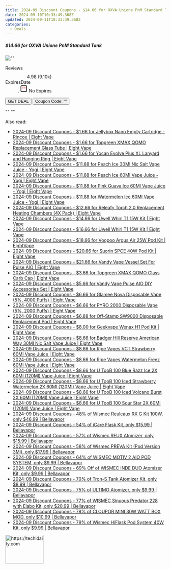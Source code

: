 ```yaml
---
title: 2024-09 Discount Coupons - $14.66 for OXVA Unione PnM Standard Tank | Eight Vape
date: 2024-09-10T10:33:49.368Z
updated: 2024-09-11T10:33:49.368Z
categories:
  - Deals
---
```



<div class="max-w-4xl mx-auto grid grid-cols-1 lg:max-w-5xl lg:gap-x-20 lg:grid-cols-2">
  <div class="relative p-3 col-start-1 row-start-1 flex flex-col-reverse rounded-lg bg-gradient-to-t from-black/75 via-black/0 sm:bg-none sm:row-start-2 sm:p-0 lg:row-start-1">
    <h5 class="mt-1 text-lg font-semibold text-white sm:text-slate-900 md:text-2xl dark:sm:text-white">$14.66 for OXVA Unione PnM Standard Tank</h5>
  </div>
  
  <div class="col-start-1 col-end-3 row-start-1 grid gap-4 sm:mb-6 sm:grid-cols-4 lg:col-start-2 lg:row-span-6 lg:row-end-6 lg:mb-0 lg:gap-6">
      <img src="&quot;&quot;" onClick="javascript:window.open(decodeURIComponent('%22https%3A%2F%2Fwww.shareasale.com%2Fu.cfm%3Fd%3D1089966%26m%3D59344%26u%3D4338022%22'), '_blank');void(0);" alt="&quot;&quot;" class="h-60 w-full rounded-lg object-cover sm:col-span-2 sm:h-52 lg:col-span-full" loading="lazy" />
    
  </div>
  <dl class="row-start-2 mt-4 flex items-center text-xs font-medium sm:row-start-3 sm:mt-1 md:mt-2.5 lg:row-start-2">
    <dt class="sr-only">Reviews</dt>
    <dd class="flex items-center text-indigo-600 dark:text-indigo-400">
      <svg width="24" height="24" fill="none" aria-hidden="true" class="mr-1 stroke-current dark:stroke-indigo-500">
        <path d="m12 5 2 5h5l-4 4 2.103 5L12 16l-5.103 3L9 14l-4-4h5l2-5Z" stroke-width="2" stroke-linecap="round" stroke-linejoin="round" />
      </svg>
      <span>4.98 <span class="font-normal text-slate-400">(9.10k)</span></span>
    </dd>
    <dt class="sr-only">ExpiresDate</dt>
    <dd class="flex items-center">
      <svg width="2" height="2" aria-hidden="true" fill="currentColor" class="mx-3 text-slate-300">
        <circle cx="1" cy="1" r="1" />
      </svg>
      <svg width="24" height="24" viewBox="0 0 24 24" fill="none" stroke="currentColor" stroke-width="2">
        <rect x="3" y="3" width="18" height="18" rx="2" fill="#fff" />
        <path d="M6 10L18 10" stroke="red" stroke-width="2" fill="none" />
        <path d="M10 6L10 18" stroke="#fff" stroke-width="2" fill="none" />
      </svg>
      No Expires    </dd>
  </dl>
  <div class="col-start-1 row-start-3 mt-4 self-center sm:col-start-2 sm:row-span-2 sm:row-start-2 sm:mt-0 lg:col-start-1 lg:row-start-3 lg:row-end-4 lg:mt-6">
    <button type="button" onClick="javascript:window.open(decodeURIComponent('%22https%3A%2F%2Fwww.shareasale.com%2Fu.cfm%3Fd%3D1089966%26m%3D59344%26u%3D4338022%22'), '_blank');void(0);" class="rounded-lg bg-red-600 px-3 py-2 text-sm font-medium leading-6 text-white">GET DEAL</button>
    <button type="button" onClick="javascript:window.open(decodeURIComponent('%22https%3A%2F%2Fwww.shareasale.com%2Fu.cfm%3Fd%3D1089966%26m%3D59344%26u%3D4338022%22'), '_blank');void(0);" class="border-dashed border-2 border-indigo-600 bg-green-100 text-sm leading-6 font-medium py-2 px-3 rounded-lg">Coupon Code: &quot;&quot;</button>
  </div>
  <p class="col-start-1 mt-4 text-sm leading-6 sm:col-span-2 lg:col-span-1 lg:row-start-4 lg:mt-6 dark:text-slate-400">
    "" 
""  </p>
</div>




<span class="atpl-alsoreadstyle">Also read:</span>
<div><ul>
<li><a href="https://coupons.techidaily.com/coupon-1089972-share-59344-sale/"><u>2024-09 Discount Coupons - $1.66 for Jellybox Nano Empty Cartridge - Rincoe | Eight Vape</u></a></li>
<li><a href="https://coupons.techidaily.com/coupon-1089955-share-59344-sale/"><u>2024-09 Discount Coupons - $1.66 for Topgreen XMAX QOMO Replacement Glass Tube | Eight Vape</u></a></li>
<li><a href="https://coupons.techidaily.com/coupon-1089949-share-59344-sale/"><u>2024-09 Discount Coupons - $1.66 for Yocan Evolve Plus XL Lanyard and Hanging Ring | Eight Vape</u></a></li>
<li><a href="https://coupons.techidaily.com/coupon-1089947-share-59344-sale/"><u>2024-09 Discount Coupons - $11.88 for Peach Ice 30Ml Nic Salt Vape Juice - Yogi | Eight Vape</u></a></li>
<li><a href="https://coupons.techidaily.com/coupon-1089964-share-59344-sale/"><u>2024-09 Discount Coupons - $11.88 for Peach Ice 60Ml Vape Juice - Yogi | Eight Vape</u></a></li>
<li><a href="https://coupons.techidaily.com/coupon-1089961-share-59344-sale/"><u>2024-09 Discount Coupons - $11.88 for Pink Guava Ice 60Ml Vape Juice - Yogi | Eight Vape</u></a></li>
<li><a href="https://coupons.techidaily.com/coupon-1089957-share-59344-sale/"><u>2024-09 Discount Coupons - $11.88 for Watermelon Ice 60Ml Vape Juice - Yogi | Eight Vape</u></a></li>
<li><a href="https://coupons.techidaily.com/coupon-1089963-share-59344-sale/"><u>2024-09 Discount Coupons - $12.66 for Releafy Torch 2.0 Replacement Heating Chambers (4X Pack) | Eight Vape</u></a></li>
<li><a href="https://coupons.techidaily.com/coupon-1089945-share-59344-sale/"><u>2024-09 Discount Coupons - $14.66 for Uwell Whirl T1 15W Kit | Eight Vape</u></a></li>
<li><a href="https://coupons.techidaily.com/coupon-1089946-share-59344-sale/"><u>2024-09 Discount Coupons - $16.66 for Uwell Whirl T1 15W Kit | Eight Vape</u></a></li>
<li><a href="https://coupons.techidaily.com/coupon-1089958-share-59344-sale/"><u>2024-09 Discount Coupons - $18.66 for Voopoo Argus Air 25W Pod Kit | EightVape</u></a></li>
<li><a href="https://coupons.techidaily.com/coupon-1089965-share-59344-sale/"><u>2024-09 Discount Coupons - $20.66 for Suorin SPCE 40W Pod Kit | Eight Vape</u></a></li>
<li><a href="https://coupons.techidaily.com/coupon-1089969-share-59344-sale/"><u>2024-09 Discount Coupons - $21.66 for Vandy Vape Vessel Set For Pulse AIO | Eight Vape</u></a></li>
<li><a href="https://coupons.techidaily.com/coupon-1089954-share-59344-sale/"><u>2024-09 Discount Coupons - $3.66 for Topgreen XMAX QOMO Glass Carb Cap | Eight Vape</u></a></li>
<li><a href="https://coupons.techidaily.com/coupon-1089960-share-59344-sale/"><u>2024-09 Discount Coupons - $5.66 for Vandy Vape Pulse AIO DIY Accessories Set | Eight Vape</u></a></li>
<li><a href="https://coupons.techidaily.com/coupon-1089950-share-59344-sale/"><u>2024-09 Discount Coupons - $6.66 for Glamee Nova Disposable Vape (5%, 4000 Puffs) | Eight Vape</u></a></li>
<li><a href="https://coupons.techidaily.com/coupon-1089962-share-59344-sale/"><u>2024-09 Discount Coupons - $6.66 for PYRO 2000 Disposable Vape (5%, 2000 Puffs) | Eight Vape</u></a></li>
<li><a href="https://coupons.techidaily.com/coupon-1092830-share-59344-sale/"><u>2024-09 Discount Coupons - $6.88 for Off-Stamp SW9000 Disposable Replacement Pod | Eight Vape</u></a></li>
<li><a href="https://coupons.techidaily.com/coupon-1089959-share-59344-sale/"><u>2024-09 Discount Coupons - $8.00 for Geekvape Wenax H1 Pod Kit | Eight Vape</u></a></li>
<li><a href="https://coupons.techidaily.com/coupon-1089970-share-59344-sale/"><u>2024-09 Discount Coupons - $8.66 for Badger Hill Reserve American Way 30Ml Nic Salt Vape Juice | Eight Vape</u></a></li>
<li><a href="https://coupons.techidaily.com/coupon-1089971-share-59344-sale/"><u>2024-09 Discount Coupons - $8.66 for Ripe Vapes VCT Strawberry 60Ml Vape Juice | Eight Vape</u></a></li>
<li><a href="https://coupons.techidaily.com/coupon-1089967-share-59344-sale/"><u>2024-09 Discount Coupons - $8.66 for Ripe Vapes Watermelon Freez 60Ml Vape Juice | Eight Vape</u></a></li>
<li><a href="https://coupons.techidaily.com/coupon-1089951-share-59344-sale/"><u>2024-09 Discount Coupons - $8.66 for U TooB 100 Blue Razz Ice 2X 60Ml (120Ml) Vape Juice | Eight Vape</u></a></li>
<li><a href="https://coupons.techidaily.com/coupon-1089948-share-59344-sale/"><u>2024-09 Discount Coupons - $8.66 for U TooB 100 Iced Strawberry Watermelon 2X 60Ml (120Ml) Vape Juice | Eight Vape</u></a></li>
<li><a href="https://coupons.techidaily.com/coupon-1089968-share-59344-sale/"><u>2024-09 Discount Coupons - $8.66 for U TooB 100 Iced Volcano Burst 2X 60Ml (120Ml) Vape Juice | Eight Vape</u></a></li>
<li><a href="https://coupons.techidaily.com/coupon-1089952-share-59344-sale/"><u>2024-09 Discount Coupons - $8.66 for U TooB 100 Sour Star 2X 60Ml (120Ml) Vape Juice | Eight Vape</u></a></li>
<li><a href="https://coupons.techidaily.com/coupon-1093005-share-122475-sale/"><u>2024-09 Discount Coupons - 48% of Wismec Reuleaux RX G Kit 100W, only $46.99 | Bellavapor</u></a></li>
<li><a href="https://coupons.techidaily.com/coupon-1093510-share-122475-sale/"><u>2024-09 Discount Coupons - 54% of iCare Flask Kit, only $15.99 | Bellavapor</u></a></li>
<li><a href="https://coupons.techidaily.com/coupon-1092734-share-122475-sale/"><u>2024-09 Discount Coupons - 57% of Wismec REUX Atomizer, only $15.99 | Bellavapor</u></a></li>
<li><a href="https://coupons.techidaily.com/coupon-1093008-share-122475-sale/"><u>2024-09 Discount Coupons - 58% of Wismec PREVA Kit (Pod Version 3Ml), only $17.99 | Bellavapor</u></a></li>
<li><a href="https://coupons.techidaily.com/coupon-1089761-share-122475-sale/"><u>2024-09 Discount Coupons - 64% of WISMEC MOTIV 2 AIO POD SYSTEM, only $9.99 | Bellavapor</u></a></li>
<li><a href="https://coupons.techidaily.com/coupon-1092777-share-122475-sale/"><u>2024-09 Discount Coupons - 69% Off of WISMEC INDE DUO Atomizer Kit, only $9.99 | Bellavapor</u></a></li>
<li><a href="https://coupons.techidaily.com/coupon-1093525-share-122475-sale/"><u>2024-09 Discount Coupons - 70% of Tron-S Tank Atomizer Kit, only $8.99 | Bellavapor</u></a></li>
<li><a href="https://coupons.techidaily.com/coupon-1093523-share-122475-sale/"><u>2024-09 Discount Coupons - 75% of ULTIMO Atomizer, only $9.99 | Bellavapor</u></a></li>
<li><a href="https://coupons.techidaily.com/coupon-1089775-share-122475-sale/"><u>2024-09 Discount Coupons - 77% of WISMEC Sinuous Predator 228 with Elabo Kit, only $20.99 | Bellavapor</u></a></li>
<li><a href="https://coupons.techidaily.com/coupon-1089767-share-122475-sale/"><u>2024-09 Discount Coupons - 78% of CLOUPOR MINI 30W WATT BOX MOD, only $10.99 | Bellavapor</u></a></li>
<li><a href="https://coupons.techidaily.com/coupon-1092990-share-122475-sale/"><u>2024-09 Discount Coupons - 79% of Wismec HiFlask Pod System 40W Kit, only $9.99 | Bellavapor</u></a></li>
</ul></div>







<ins class="adsbygoogle"
      style="display:block"
      data-ad-client="ca-pub-7571918770474297"
      data-ad-slot="8358498916"
      data-ad-format="auto"
      data-full-width-responsive="true"></ins>
    




<!-- affiliate ads begin -->
<a href="https://aligracehair.sjv.io/c/5597632/2115909/19272" target="_top" id="2115909">
  <img src="//a.impactradius-go.com/display-ad/19272-2115909" border="0" alt="https://techidaily.com" width="120" height="90"/>
</a>
<img height="0" width="0" src="https://aligracehair.sjv.io/i/5597632/2115909/19272" style="position:absolute;visibility:hidden;" border="0" />
<!-- affiliate ads end -->



